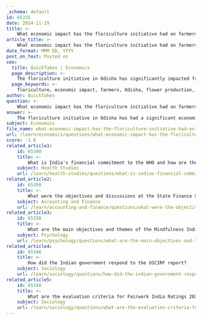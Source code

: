 ```yaml
---
_schema: default
id: 65335
date: 2024-11-29
title: >-
    What economic impact has the floriculture initiative had on farmers in Odisha?
article_title: >-
    What economic impact has the floriculture initiative had on farmers in Odisha?
date_format: MMM DD, YYYY
post_on_text: Posted on
seo:
  title: QuickTakes | Economics
  page_description: >-
    The floriculture initiative in Odisha has significantly impacted farmers by increasing flower production, enhancing economic opportunities, and addressing climate change challenges. With higher returns compared to traditional crops and a growing market demand, it fosters entrepreneurial growth and improves livelihoods.
  page_keywords: >-
    floriculture, economic impact, farmers, Odisha, flower production, Farmer Producer Organization, climate change, flower marketing, agricultural transition, entrepreneurship, crop yield, domestic market, international market
author: QuickTakes
question: >-
    What economic impact has the floriculture initiative had on farmers in Odisha?
answer: >-
    The floriculture initiative in Odisha has had a significant economic impact on farmers in the region. This initiative represents a pioneering effort by a Farmer Producer Organization (FPO) in Odisha to integrate institutional applied research into its operational model. The goal is to adapt to climate change while enhancing flower production and marketing, which ultimately empowers farmers economically.\n\nOdisha has approximately 6,500 hectares dedicated to floriculture, producing around 24,800 metric tons of flowers. The demand for various flowers, such as roses, marigolds, and lotuses, is increasing both domestically and internationally. This growing market presents substantial opportunities for farmers, who are transitioning from traditional paddy farming to flower cultivation. \n\nThe economic benefits of this initiative are notable; flower cultivation can yield returns that are five times greater than traditional crops. The local market currently meets only 20% to 30% of the daily demand for flowers, indicating a significant opportunity for farmers to capitalize on this gap. Additionally, the initiative has attracted small and medium-sized entrepreneurs, further stimulating economic activity in the region.\n\nOverall, the floriculture initiative not only enhances the livelihoods of farmers in Odisha but also contributes to the broader economic landscape by fostering entrepreneurial opportunities and addressing the increasing demand for flowers.
subject: Economics
file_name: what-economic-impact-has-the-floriculture-initiative-had-on-farmers-in-odisha.md
url: /learn/economics/questions/what-economic-impact-has-the-floriculture-initiative-had-on-farmers-in-odisha
score: -1.0
related_article1:
    id: 65340
    title: >-
        What is India's financial commitment to the WHO and how are the funds allocated?
    subject: Health Studies
    url: /learn/health-studies/questions/what-is-indias-financial-commitment-to-the-who-and-how-are-the-funds-allocated
related_article2:
    id: 65350
    title: >-
        What were the objectives and discussions at the State Finance Secretaries Conference organized by CAG?
    subject: Accounting and Finance
    url: /learn/accounting-and-finance/questions/what-were-the-objectives-and-discussions-at-the-state-finance-secretaries-conference-organized-by-cag
related_article3:
    id: 65338
    title: >-
        What are the main objectives and themes of the Mindfulness India Summit?
    subject: Psychology
    url: /learn/psychology/questions/what-are-the-main-objectives-and-themes-of-the-mindfulness-india-summit
related_article4:
    id: 65346
    title: >-
        How did the Indian government respond to the USCIRF report?
    subject: Sociology
    url: /learn/sociology/questions/how-did-the-indian-government-respond-to-the-uscirf-report
related_article5:
    id: 65348
    title: >-
        What are the evaluation criteria for Fairwork India Ratings 2024?
    subject: Sociology
    url: /learn/sociology/questions/what-are-the-evaluation-criteria-for-fairwork-india-ratings-2024
---
```


&nbsp;